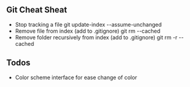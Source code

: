 ## Git Cheat Sheat

- Stop tracking a file
  git update-index --assume-unchanged <file>
- Remove file from index (add to .gitignore)
  git rm --cached <file>
- Remove folder recursively from index (add to .gitignore)
  git rm -r --cached <folder>

## Todos

- Color scheme interface for ease change of color
